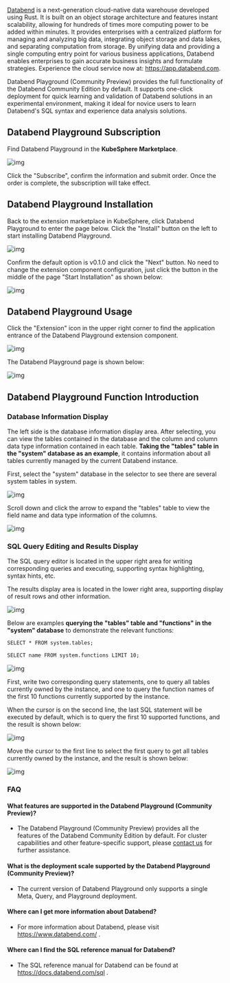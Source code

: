 [Databend](https://github.com/datafuselabs/databend/) is a next-generation cloud-native data warehouse developed using Rust. It is built on an object storage architecture and features instant scalability, allowing for hundreds of times more computing power to be added within minutes. It provides enterprises with a centralized platform for managing and analyzing big data, integrating object storage and data lakes, and separating computation from storage. By unifying data and providing a single computing entry point for various business applications, Databend enables enterprises to gain accurate business insights and formulate strategies. Experience the cloud service now at: <https://app.databend.com>.

Databend Playground (Community Preview) provides the full functionality of the Databend Community Edition by default. It supports one-click deployment for quick learning and validation of Databend solutions in an experimental environment, making it ideal for novice users to learn Databend's SQL syntax and experience data analysis solutions.

## Databend Playground Subscription

Find Databend Playground in the **KubeSphere Marketplace**.

![img](./assets/1_en.png)

Click the "Subscribe", confirm the information and submit order. Once the order is complete, the subscription will take effect.

## Databend Playground Installation

Back to the extension marketplace in KubeSphere, click Databend Playground to enter the page below. Click the "Install" button on the left to start installing Databend Playground. 

![img](./assets/4_en.png)

Confirm the default option is v0.1.0 and click the "Next" button. No need to change the extension component configuration, just click the button in the middle of the page "Start Installation" as shown below:

![img](./assets/5_en.png)

## Databend Playground Usage

Click the "Extension" icon in the upper right corner to find the application entrance of the Databend Playground extension component.

![img](./assets/6_en.png)

The Databend Playground page is shown below:

![img](./assets/7_en.png)

## Databend Playground Function Introduction

### Database Information Display

The left side is the database information display area. After selecting, you can view the tables contained in the database and the column and column data type information contained in each table. **Taking the "tables" table in the "system" database as an example**, it contains information about all tables currently managed by the current Databend instance.

First, select the "system" database in the selector to see there are several system tables in system. 

![img](./assets/8.png)

Scroll down and click the arrow to expand the "tables" table to view the field name and data type information of the columns.

![img](./assets/9.png)

### SQL Query Editing and Results Display 

The SQL query editor is located in the upper right area for writing corresponding queries and executing, supporting syntax highlighting, syntax hints, etc.

The results display area is located in the lower right area, supporting display of result rows and other information.

![img](./assets/10.png)

Below are examples **querying the "tables" table and "functions" in the "system" database** to demonstrate the relevant functions:

```Diff
SELECT * FROM system.tables;

SELECT name FROM system.functions LIMIT 10;
```

![img](./assets/11.png)

First, write two corresponding query statements, one to query all tables currently owned by the instance, and one to query the function names of the first 10 functions currently supported by the instance.

When the cursor is on the second line, the last SQL statement will be executed by default, which is to query the first 10 supported functions, and the result is shown below:

![img](./assets/12.png)

Move the cursor to the first line to select the first query to get all tables currently owned by the instance, and the result is shown below:

![img](./assets/13.png)

### FAQ

#### What features are supported in the Databend Playground (Community Preview)?

- The Databend Playground (Community Preview) provides all the features of the Databend Community Edition by default. For cluster capabilities and other feature-specific support, please [contact us](https://www.databend.com/contact-us/) for further assistance.

#### What is the deployment scale supported by the Databend Playground (Community Preview)?

- The current version of Databend Playground only supports a single Meta, Query, and Playground deployment.

#### Where can I get more information about Databend?

- For more information about Databend, please visit https://www.databend.com/ .

#### Where can I find the SQL reference manual for Databend?

- The SQL reference manual for Databend can be found at https://docs.databend.com/sql .
